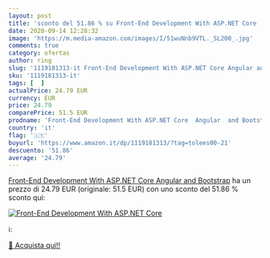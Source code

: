 ```yaml
---
layout: post
title: 'sconto del 51.86 % su Front-End Development With ASP.NET Core   '
date: 2020-09-14 12:28:32
image: 'https://m.media-amazon.com/images/I/51wuNnb9VTL._SL200_.jpg'
comments: true
category: ofertas
author: ring
slug: '1119181313-it Front-End Development With ASP.NET Core Angular and Bootstrap'
sku: '1119181313-it'
tags: [  ]
actualPrice: 24.79 EUR
currency: EUR
price: 24.79
comparePrice: 51.5 EUR
prodname: 'Front-End Development With ASP.NET Core  Angular  and Bootstrap'
country: 'it'
flag: '🇮🇹'
buyurl: 'https://www.amazon.it/dp/1119181313/?tag=tolees00-21'
descuento: '51.86'
average: '24.79'
---
```


[Front-End Development With ASP.NET Core  Angular  and Bootstrap](https://www.amazon.it/dp/1119181313/?tag=tolees00-21) ha un prezzo di 24.79 EUR (originale: 51.5 EUR) con uno sconto del 51.86 % sconto qui:

[![Front-End Development With ASP.NET Core ](https://m.media-amazon.com/images/I/51wuNnb9VTL._SL200_.jpg)](https://www.amazon.it/dp/1119181313/?tag=tolees00-21)

ℹ️:


[🛒 Acquista qui!!](https://www.amazon.it/dp/1119181313/?tag=tolees00-21)
